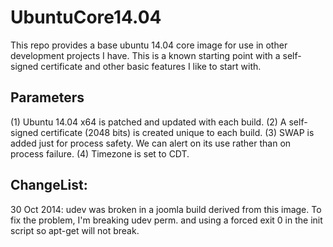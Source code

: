 UbuntuCore14.04
===============

This repo provides a base ubuntu 14.04 core image for use in other development projects I have.  This is a known starting point with
a self-signed certificate and other basic features I like to start with.

Parameters
----------
(1) Ubuntu 14.04 x64 is patched and updated with each build.
(2) A self-signed certificate (2048 bits) is created unique to each build.
(3) SWAP is added just for process safety.  We can alert on its use rather 
    than on process failure.
(4) Timezone is set to CDT.

ChangeList:
-----------
30 Oct 2014: udev was broken in a joomla build derived from this image.
             To fix the problem, I'm breaking udev perm. and using a
             forced exit 0 in the init script so apt-get will not break.
